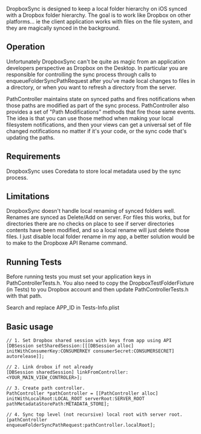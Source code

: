 DropboxSync is designed to keep a local folder hierarchy on iOS synced with a Dropbox folder hierarchy. The goal is to work like Dropbox on other platforms… ie the client application works with files on the file system, and they are magically synced in the background.

## Operation

Unfortunately DropboxSync can't be quite as magic from an application developers perspective as Dropbox on the Desktop. In particular you are responsible for controlling the sync process through calls to enqueueFolderSyncPathRequest after you've made local changes to files in a directory, or when you want to refresh a directory from the server.

PathController maintains state on synced paths and fires notifications when those paths are modified as part of the sync process. PathController also provides a set of "Path Modifications" methods that fire those same events. The idea is that you can use those method when making your local filesystem notifications, and then your views can get a universal set of file changed notifications no matter if it's your code, or the sync code that's updating the paths.

## Requirements

DropboxSync uses Coredata to store local metadata used by the sync process.

## Limitations

DropboxSync doesn't handle local renaming of synced folders well. Renames are synced as Delete/Add on server. For files this works, but for directories there are no checks on place to see if server directories contents have been modified, and so a local rename will just delete those files. I just disable local folder rename in my app, a better solution would be to make to the Dropboxe API Rename command.

## Running Tests

Before running tests you must set your application keys in PathControllerTests.h. You also need to copy the DropboxTestFolderFixture (in Tests) to you Dropbox account and then update PathControllerTests.h with that path.

Search and replace APP_ID in Tests-Info.plist


## Basic usage

    // 1. Set Dropbox shared session with keys from app using API
    [DBSession setSharedSession:[[[DBSession alloc] initWithConsumerKey:CONSUMERKEY consumerSecret:CONSUMERSECRET] autorelease]];

    // 2. Link drobox if not already
    [DBSession sharedSession] linkFromController:<YOUR_MAIN_VIEW_CONTROLER>];

    // 3. Create path controller.
    PathController *pathController = [[PathController alloc] initWithLocalRoot:LOCAL_ROOT serverRoot:SERVER_ROOT pathMetadataStorePath:METADATA_STORE];

    // 4. Sync top level (not recursive) local root with server root.
    [pathController enqueueFolderSyncPathRequest:pathController.localRoot];
